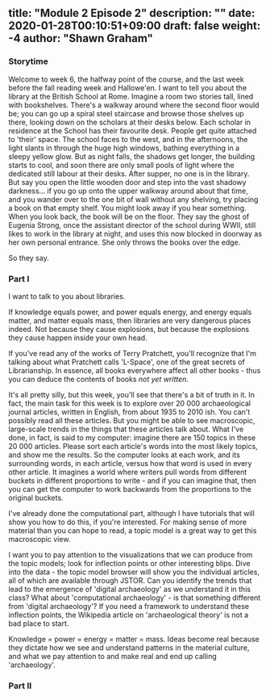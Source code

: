 title: "Module 2 Episode 2"
description: ""
date: 2020-01-28T00:10:51+09:00
draft: false
weight: -4
author: "Shawn Graham"
---

### Storytime

Welcome to week 6, the halfway point of the course, and the last week before the fall reading week and Hallowe'en. I want to tell you about the library at the British School at Rome. Imagine a room two stories tall, lined with bookshelves. There's a walkway around where the second floor would be; you can go up a spiral steel staircase and browse those shelves up there, looking down on the scholars at their desks below. Each scholar in residence at the School has their favourite desk. People get quite attached to 'their' space. The school faces to the west, and in the afternoons, the light slants in through the huge high windows, bathing everything in a sleepy yellow glow. But as night falls, the shadows get longer, the building starts to cool, and soon there are only small pools of light where the dedicated still labour at their desks. After supper, no one is in the library. But say you open the little wooden door and step into the vast shadowy darkness... if you go up onto the upper walkway around about that time, and you wander over to the one bit of wall without any shelving, try placing a book on that empty shelf. You might look away if you hear something. When you look back, the book will be on the floor. They say the ghost of Eugenia Strong, once the assistant director of the school during WWII, still likes to work in the library at night, and uses this now blocked in doorway as her own personal entrance. She only throws the books over the edge.

So they say.

### Part I
I want to talk to you about libraries.

If knowledge equals power, and power equals energy, and energy equals matter, and matter equals mass, then libraries are very dangerous places indeed. Not because they cause explosions, but because the explosions they cause happen inside your own head.

If you've read any of the works of Terry Pratchett, you'll recognize that I'm talking about what Pratchett calls 'L-Space', one of the great secrets of Librarianship. In essence, all books everywhere affect all other books - thus you can deduce the contents of books _not yet written_.

It's all pretty silly, but this week, you'll see that there's a bit of truth in it. In fact, the main task for this week is to explore over 20 000 archaeological journal articles, written in English, from about 1935 to 2010 ish. You can't possibly read all these articles. But you might be able to see macroscopic, large-scale trends in the things that these articles talk about. What I've done, in fact, is said to my computer: imagine there are 150 topics in these 20 000 articles. Please sort each article's words into the most likely topics, and show me the results. So the computer looks at each work, and its surrounding words, in each article, versus how that word is used in every other article. It imagines a world where writers pull words from different buckets in different proportions to write - and if you can imagine that, then you can get the computer to work backwards from the proportions to the original buckets.

I've already done the computational part, although I have tutorials that will show you how to do this, if you're interested. For making sense of more material than you can hope to read, a topic model is a great way to get this macroscopic view.

I want you to pay attention to the visualizations that we can produce from the topic models; look for inflection points or other interesting blips. Dive into the data - the topic model browser will show you the individual articles, all of which are available through JSTOR. Can you identify the trends that lead to the emergence of 'digital archaeology' as we understand it in this class? What about 'computational archaeology' - is that something different from 'digital archaeology'? If you need a framework to understand these inflection points, the Wikipedia article on 'archaeological theory' is not a bad place to start.

Knowledge = power = energy = matter = mass. Ideas become real because they dictate how we see and understand patterns in the material culture, and what we pay attention to and make real and end up calling 'archaeology'.

### Part II
